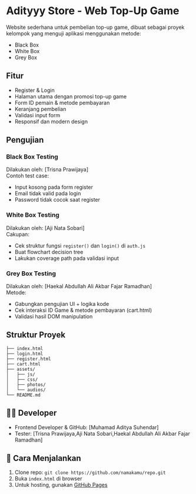 # Adityyy Store - Web Top-Up Game

Website sederhana untuk pembelian top-up game, dibuat sebagai proyek kelompok yang menguji aplikasi menggunakan metode:
- Black Box
- White Box
- Grey Box

## Fitur
- Register & Login
- Halaman utama dengan promosi top-up game
- Form ID pemain & metode pembayaran
- Keranjang pembelian
- Validasi input form
- Responsif dan modern design

## Pengujian

### Black Box Testing
Dilakukan oleh: [Trisna Prawijaya]  
Contoh test case:
- Input kosong pada form register
- Email tidak valid pada login
- Password tidak cocok saat register

### White Box Testing
Dilakukan oleh: [Aji Nata Sobari]  
Cakupan:
- Cek struktur fungsi `register()` dan `login()` di `auth.js`
- Buat flowchart decision tree
- Lakukan coverage path pada validasi input

### Grey Box Testing
Dilakukan oleh: [Haekal Abdullah Ali Akbar Fajar Ramadhan]  
Metode:
- Gabungkan pengujian UI + logika kode
- Cek interaksi ID Game & metode pembayaran (cart.html)
- Validasi hasil DOM manipulation

## Struktur Proyek
```
├── index.html
├── login.html
├── register.html
├── cart.html
├── assets/
│   ├── js/
│   ├── css/
│   ├── photos/
│   └── audios/
└── README.md
```

## 👨‍💻 Developer
- Frontend Developer & GitHub: [Muhamad Aditya Suhendar]
- Tester: [Trisna Prawijaya,Aji Nata Sobari,Haekal Abdullah Ali Akbar Fajar Ramadhan]

## 🚀 Cara Menjalankan
1. Clone repo: `git clone https://github.com/namakamu/repo.git`
2. Buka `index.html` di browser
3. Untuk hosting, gunakan [GitHub Pages](https://pages.github.com/)
